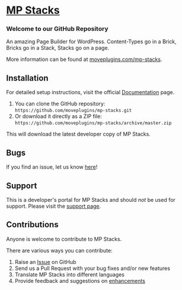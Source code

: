 # [MP Stacks](http://moveplugins.com/mp-stacks) 

### Welcome to our GitHub Repository

An amazing Page Builder for WordPress. Content-Types go in a Brick, Bricks go in a Stack, Stacks go on a page.

More information can be found at [moveplugins.com/mp-stacks](http://moveplugins.com/mp-stacks/).

## Installation ##

For detailed setup instructions, visit the official [Documentation](http://moveplugins.com/support/mp-stacks-support/) page.

1. You can clone the GitHub repository: `https://github.com/moveplugins/mp-stacks.git`
2. Or download it directly as a ZIP file: `https://github.com/moveplugins/mp-stacks/archive/master.zip`

This will download the latest developer copy of MP Stacks.

## Bugs ##
If you find an issue, let us know [here](https://github.com/moveplugins/mp-stacks/issues?state=open)!

## Support ##
This is a developer's portal for MP Stacks and should _not_ be used for support. Please visit the [support page](https://moveplugins.com/support).

## Contributions ##
Anyone is welcome to contribute to MP Stacks. 

There are various ways you can contribute:

1. Raise an [Issue](https://github.com/moveplugins/mp-stacks/issues) on GitHub
2. Send us a Pull Request with your bug fixes and/or new features
3. Translate MP Stacks into different languages
4. Provide feedback and suggestions on [enhancements](https://github.com/moveplugins/mp-stacks/issues?direction=desc&labels=Enhancement&page=1&sort=created&state=open)
